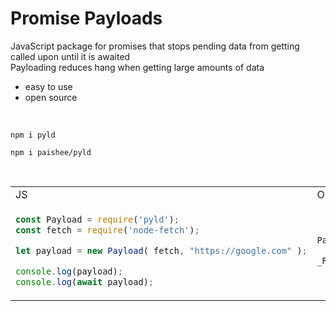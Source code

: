# Promise Payloads
JavaScript package for promises that stops pending data from getting called upon until it is awaited<br>
Payloading reduces hang when getting large amounts of data

- easy to use
- open source

<br>

```console
npm i pyld
```
```console
npm i paishee/pyld
```

<br>

<table>
<tr>
<td>JS</td><td>Output</td>
</tr>
<tr>
<td>
  
```js
const Payload = require('pyld');
const fetch = require('node-fetch');

let payload = new Payload( fetch, "https://google.com" );

console.log(payload);
console.log(await payload);
```

</td>

<td>

```js
Payload <pending>        

_Response { ... }
```
  
</td>

</tr>
</table>
